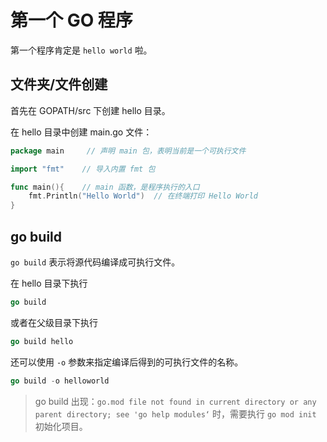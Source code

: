 # 第一个 GO 程序

第一个程序肯定是 `hello world` 啦。

## 文件夹/文件创建

首先在 GOPATH/src 下创建 hello 目录。

在 hello 目录中创建 main.go 文件：

```go
package main     // 声明 main 包，表明当前是一个可执行文件

import "fmt"    // 导入内置 fmt 包

func main(){    // main 函数，是程序执行的入口
    fmt.Println("Hello World")  // 在终端打印 Hello World
}
```

## go build

`go build` 表示将源代码编译成可执行文件。

在 hello 目录下执行 

```go
go build
```

或者在父级目录下执行

```go
go build hello
```

还可以使用 `-o` 参数来指定编译后得到的可执行文件的名称。

```go
go build -o helloworld
```

> go build 出现：`go.mod file not found in current directory or any parent directory; see 'go help modules‘` 时，需要执行 `go mod init` 初始化项目。